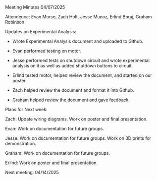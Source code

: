 Meeting Minutes 04/07/2025

Attendence: Evan Morse, Zach Holt, Jesse Munoz, Erlind Boraj, Graham Robinson

Updates on Experimental Analysis:

- Wrote Experimental Analysis document and uploaded to Github.

- Evan performed testing on motor.

- Jesse performed tests on shutdown circuit and wrote experimental analysis on it as well as added shutdown buttons to circuit.

- Erlind tested motor, helped review the document, and started on our poster.

- Zach helped review the document and format it into Github.

- Graham helped review the document and gave feedback.


Plans for Next week:

Zach: Update wiring diagrams. Work on poster and final presentation.

Evan: Work on documentation for future groups.

Jesse: Work on documentation for future groups. Work on 3D prints for demonstration.

Graham: Work on documentation for future groups.

Erlind: Work on poster and final presentation.

Next meeting: 04/14/2025
